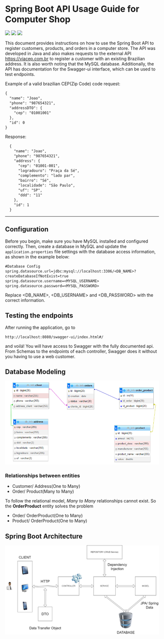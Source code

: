 <h1>Spring Boot API Usage Guide for Computer Shop</h1>

<p>
<a alt="Java">
    <img src="https://img.shields.io/badge/Java-v17-red.svg" />
</a>
<a alt="Spring Boot">
        <img src="https://img.shields.io/badge/Spring%20Boot-v3.0.5-brightgreen.svg" />
</a>
<a alt="Gradle">
    <img src="https://img.shields.io/badge/Gradle-v7.6.1-blue.svg" />
</a>
<p>

This document provides instructions on how to use the Spring Boot API to register customers, products, and orders in a computer store. The API was developed in Java and also makes requests to the external API https://viacep.com.br to register a customer with an existing Brazilian address. It is also worth noting that the MySQL database. Additionally, the API has documentation for the Swagger-ui interface, which can be used to test endpoints.

Example of a valid brazilian CEP(Zip Code) code request:
```
{
  "name": "Joao",
  "phone": "987654321",
  "addressDTO": {
    "cep": "01001001"
  },
  "id": 0
}
```
Response:
```
  {
    "name": "Joao",
    "phone": "987654321",
    "address": {
      "cep": "01001-001",
      "logradouro": "Praça da Sé",
      "complemento": "lado par",
      "bairro": "Sé",
      "localidade": "São Paulo",
      "uf": "SP",
      "ddd": "11"
    },
    "id": 1
  }
```
<hr>

## Configuration

Before you begin, make sure you have MySQL installed and configured correctly. Then, create a database in MySQL and update the `application.properties` file settings with the database access information, as shown in the example below:

```
#Database Config
spring.datasource.url=jdbc:mysql://localhost:3306/<DB_NAME>?createDatabaseIfNotExist=true
spring.datasource.username=<MYSQL_USERNAME>
spring.datasource.password=<MYSQL_PASSWORD>
```

Replace <DB_NAME>, <DB_USERNAME> and <DB_PASSWORD> with the correct information.

## Testing the endpoints

After running the application, go to 
```
http://localhost:8080/swagger-ui/index.html#/ 
```
and voilá! You will have access to Swagger with the fully documented api. From Schemas to the endpoints of each controller, Swagger does it without you having to use a web customer.

## Database Modeling

<img src="img/DatabaseModeling.png">

### Relationships between entities

- Customer/ Address(One to Many)
- Order/ Product(Many to Many) 

To follow the relational model, _Many to Many_ relationships cannot exist. So the **OrderProduct** entity solves the problem

- Order/ OrderProduct(One to Many)
- Product/ OrderProduct(One to Many)

## Spring Boot Architecture

<img src="img/springboot.png">
